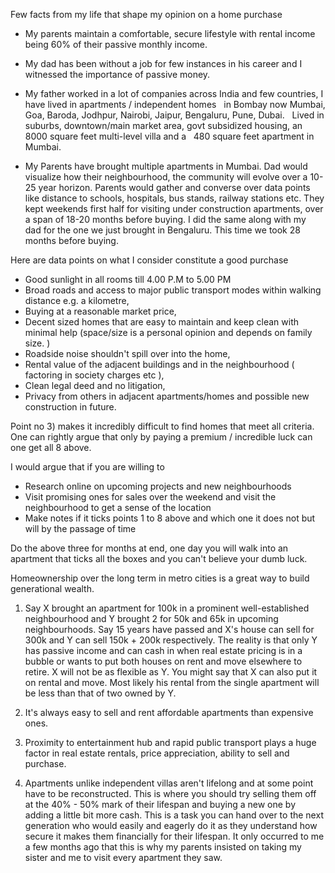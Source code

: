 Few facts from my life that shape my opinion on a home purchase

- My parents maintain a comfortable, secure lifestyle with rental income being 60% of their passive monthly income.

- My dad has been without a job for few instances in his career and I witnessed the importance of passive money.

- My father worked in a lot of companies across India and few countries, I have lived in apartments / independent homes 
  in Bombay now Mumbai, Goa, Baroda, Jodhpur, Nairobi, Jaipur, Bengaluru, Pune, Dubai. 
  Lived in suburbs, downtown/main market area, govt subsidized housing, an 8000 square feet multi-level villa and a 
  480 square feet apartment in Mumbai.

- My Parents have brought multiple apartments in Mumbai. Dad would visualize how their neighbourhood, 
the community will evolve over a 10-25 year horizon. Parents would gather and converse over data points like distance to schools, hospitals, bus stands, railway stations etc. They kept weekends first half for visiting under construction apartments, over a span of 18-20 months before buying. I did the same along with my dad for the one we just brought in Bengaluru. This time we took 28 months before buying.

Here are data points on what I consider constitute a good purchase

- Good sunlight in all rooms till 4.00 P.M to 5.00 PM
- Broad roads and access to major public transport modes within walking distance e.g. a kilometre,
- Buying at a reasonable market price,
- Decent sized homes that are easy to maintain and keep clean with minimal help (space/size is a personal opinion and depends on family size. )
- Roadside noise shouldn't spill over into the home,
- Rental value of the adjacent buildings and in the neighbourhood ( factoring in society charges etc ),
- Clean legal deed and no litigation,
- Privacy from others in adjacent apartments/homes and possible new construction in future.

Point no 3) makes it incredibly difficult to find homes that meet all criteria.
One can rightly argue that only by paying a premium / incredible luck can one get all 8 above. 

I would argue that if you are willing to 
- Research online on upcoming projects and new neighbourhoods 
- Visit promising ones for sales over the weekend and visit the neighbourhood to get a sense of the location
- Make notes if it ticks points 1 to 8 above and which one it does not but will by the passage of time

Do the above three for months at end, one day you will walk into an apartment that ticks all the boxes and you can't believe your dumb luck.

Homeownership over the long term in metro cities is a great way to build generational wealth.

1) Say X brought an apartment for 100k in a prominent well-established neighbourhood and Y brought 2 for 50k and 65k in upcoming neighbourhoods. Say 15 years have passed and X's house can sell for 300k and Y can sell 150k + 200k respectively. The reality is 
that only Y has passive income and can cash in when real estate pricing is in a bubble or 
wants to put both houses on rent and move elsewhere to retire. 
X will not be as flexible as Y. You might say that X can also put it on rental and move. 
Most likely his rental from the single apartment will be less than that of two owned by Y. 

2) It's always easy to sell and rent affordable apartments than expensive ones.

3) Proximity to entertainment hub and rapid public transport plays a huge factor in real estate rentals, 
price appreciation, ability to sell and purchase. 

4) Apartments unlike independent villas aren't lifelong and at some point have to be reconstructed. 
This is where you should try selling them off at the 40% - 50% mark of their lifespan and buying a new one by adding a little bit more cash.
This is a task you can hand over to the next generation who would easily and eagerly do it as they understand how secure it makes them financially for their lifespan. It only occurred to me a few months ago that this 
is why my parents insisted on taking my sister and me to visit every apartment they saw.
